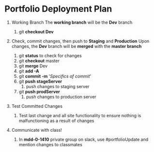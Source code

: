 # Portfolio Deployment Plan
1. Working Branch
The **working branch** will be the **Dev** branch
     1. git **checkout Dev**

2. Check, commit changes, then push to **Staging** and **Production**
Upon changes, the **Dev** branch will be **merged** with the **master branch**
    1. git **status** to check for changes
    3. git **checkout** master
    4. git **merge** Dev
    5. git **add -A**
    6. git **commit -m** '*Specifics of commit*'
    7. git **push stageServer**
        1. push changes to staging server
    8. git **push prodServer**
        1. push changes to production server

3. Test Committed Changes
   1. Test last change and all site functionality to ensure nothing is malfunctioning as a result of changes

4. Communicate with class!
   1. In **mdd-0-1410** private group on slack, use #portfolioUpdate and mention changes to classmates 